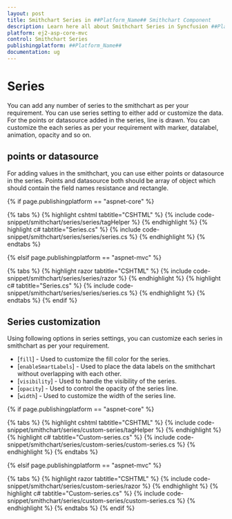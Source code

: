 ```yaml
---
layout: post
title: Smithchart Series in ##Platform_Name## Smithchart Component
description: Learn here all about Smithchart Series in Syncfusion ##Platform_Name## Smithchart component and more.
platform: ej2-asp-core-mvc
control: Smithchart Series
publishingplatform: ##Platform_Name##
documentation: ug
---
```



# Series

You can add any number of series to the smithchart as per your requirement. You can use series setting to either add or customize the data. For the points or datasource added in the series, line is drawn. You can customize the each series as per your requirement with marker, datalabel, animation, opacity and so on.

## points or datasource

For adding values in the smithchart, you can use either points or datasource in the series. Points and datasource both should be array of object which should contain the field names resistance and rectangle.

{% if page.publishingplatform == "aspnet-core" %}

{% tabs %}
{% highlight cshtml tabtitle="CSHTML" %}
{% include code-snippet/smithchart/series/series/tagHelper %}
{% endhighlight %}
{% highlight c# tabtitle="Series.cs" %}
{% include code-snippet/smithchart/series/series/series.cs %}
{% endhighlight %}
{% endtabs %}

{% elsif page.publishingplatform == "aspnet-mvc" %}

{% tabs %}
{% highlight razor tabtitle="CSHTML" %}
{% include code-snippet/smithchart/series/series/razor %}
{% endhighlight %}
{% highlight c# tabtitle="Series.cs" %}
{% include code-snippet/smithchart/series/series/series.cs %}
{% endhighlight %}
{% endtabs %}
{% endif %}



## Series customization

Using following options in series settings, you can customize each series in smithchart as per your requirement.

* [`fill`] - Used to customize the fill color for the series.
* [`enableSmartLabels`] - Used to place the data labels on the smithchart without overlapping with each other.
* [`visibility`] - Used to handle the visibility of the series.
* [`opacity`] - Used to control the opacity of the series line.
* [`width`] - Used to customize the width of the series line.

{% if page.publishingplatform == "aspnet-core" %}

{% tabs %}
{% highlight cshtml tabtitle="CSHTML" %}
{% include code-snippet/smithchart/series/custom-series/tagHelper %}
{% endhighlight %}
{% highlight c# tabtitle="Custom-series.cs" %}
{% include code-snippet/smithchart/series/custom-series/custom-series.cs %}
{% endhighlight %}
{% endtabs %}

{% elsif page.publishingplatform == "aspnet-mvc" %}

{% tabs %}
{% highlight razor tabtitle="CSHTML" %}
{% include code-snippet/smithchart/series/custom-series/razor %}
{% endhighlight %}
{% highlight c# tabtitle="Custom-series.cs" %}
{% include code-snippet/smithchart/series/custom-series/custom-series.cs %}
{% endhighlight %}
{% endtabs %}
{% endif %}

